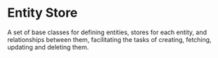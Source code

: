 # Entity Store

A set of base classes for defining entities, stores for each entity, and relationships between them, facilitating the tasks of creating, fetching, updating and deleting them.